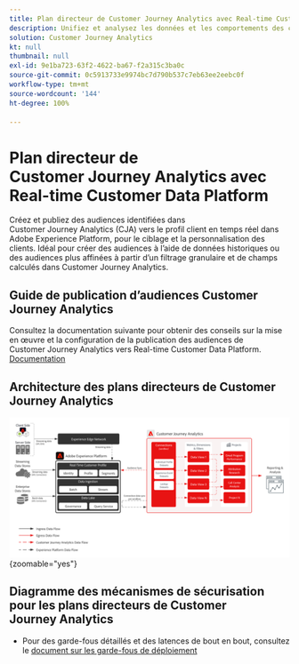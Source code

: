 ```yaml
---
title: Plan directeur de Customer Journey Analytics avec Real-time Customer Data Platform
description: Unifiez et analysez les données et les comportements des clients sur l’ensemble du parcours client dans Customer Journey Analytics, publiez l’audience de CJA vers RTCDP.
solution: Customer Journey Analytics
kt: null
thumbnail: null
exl-id: 9e1ba723-63f2-4622-ba67-f2a315c3ba0c
source-git-commit: 0c5913733e9974bc7d790b537c7eb63ee2eebc0f
workflow-type: tm+mt
source-wordcount: '144'
ht-degree: 100%

---
```


# Plan directeur de Customer Journey Analytics avec Real-time Customer Data Platform

Créez et publiez des audiences identifiées dans Customer Journey Analytics (CJA) vers le profil client en temps réel dans Adobe Experience Platform, pour le ciblage et la personnalisation des clients. Idéal pour créer des audiences à l’aide de données historiques ou des audiences plus affinées à partir d’un filtrage granulaire et de champs calculés dans Customer Journey Analytics.

## Guide de publication d’audiences Customer Journey Analytics

Consultez la documentation suivante pour obtenir des conseils sur la mise en œuvre et la configuration de la publication des audiences de Customer Journey Analytics vers Real-time Customer Data Platform. [Documentation](https://experienceleague.adobe.com/docs/analytics-platform/using/cja-components/audiences/publish.html?lang=fr)

## Architecture des plans directeurs de Customer Journey Analytics

![Diagramme d’architecture](assets/CJA.svg){zoomable="yes"}

## Diagramme des mécanismes de sécurisation pour les plans directeurs de Customer Journey Analytics

* Pour des garde-fous détaillés et des latences de bout en bout, consultez le [document sur les garde-fous de déploiement](../experience-platform/guardrails.md)